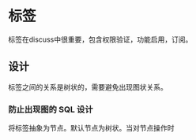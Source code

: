 # 标签

标签在discuss中很重要，包含权限验证，功能启用，订阅。

## 设计

标签之间的关系是树状的，需要避免出现图状关系。

### 防止出现图的 SQL 设计
将标签抽象为节点。默认节点为树状。当对节点操作时